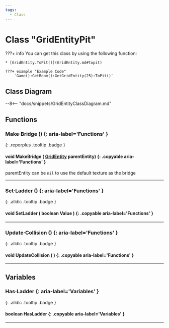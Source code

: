 ```yaml
---
tags:
  - Class
---
```

# Class "GridEntityPit"

???+ info
    You can get this class by using the following function:

    * [GridEntity.ToPit()](GridEntity.md#topit)

    ???+ example "Example Code"
        `Game():GetRoom():GetGridEntity(25):ToPit()`

## Class Diagram
--8<-- "docs/snippets/GridEntityClassDiagram.md"
## Functions
### Make·Bridge () {: aria-label='Functions' }
[ ](#){: .reporplus .tooltip .badge }
#### void MakeBridge ( [GridEntity](GridEntity.md) parentEntity) {: .copyable aria-label='Functions' }
parentEntity can be `nil` to use the default texture as the bridge
___
### Set·Ladder () {: aria-label='Functions' }
[ ](#){: .alldlc .tooltip .badge }
#### void SetLadder ( boolean Value ) {: .copyable aria-label='Functions' }

___
### Update·Collision () {: aria-label='Functions' }
[ ](#){: .alldlc .tooltip .badge }
#### void UpdateCollision ( ) {: .copyable aria-label='Functions' }

___
## Variables
### Has·Ladder {: aria-label='Variables' }
[ ](#){: .alldlc .tooltip .badge }
#### boolean HasLadder  {: .copyable aria-label='Variables' }

___
